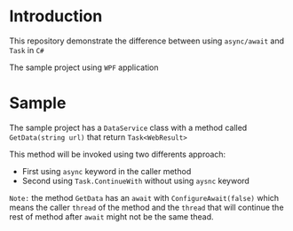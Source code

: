 # Introduction

This repository demonstrate the difference between using `async/await` and `Task` in `C#` 

The sample project using `WPF` application

# Sample

The sample project has a `DataService` class with a method called `GetData(string url)` that return `Task<WebResult>`

This method will be invoked using two differents approach:

* First using `async` keyword in the caller method
* Second using `Task.ContinueWith` without using `aysnc` keyword

`Note:` the method `GetData` has an `await` with `ConfigureAwait(false)` 
which means the caller `thread` of the method and the `thread` that will continue the rest of method after `await` might not be the same thead.
